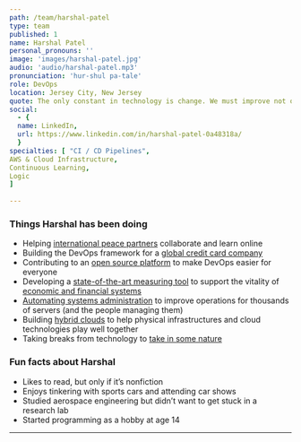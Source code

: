 ```yaml
---
path: /team/harshal-patel
type: team
published: 1
name: Harshal Patel
personal_pronouns: ''
image: 'images/harshal-patel.jpg'
audio: 'audio/harshal-patel.mp3'
pronunciation: 'hur-shul pa-tale'
role: DevOps
location: Jersey City, New Jersey
quote: The only constant in technology is change. We must improve not only the evolving technologies but also our skills and abilities to remain effective.
social: 
  - {
  name: LinkedIn,
  url: https://www.linkedin.com/in/harshal-patel-0a48318a/
  }
specialties: [ "CI / CD Pipelines",
AWS & Cloud Infrastructure,
Continuous Learning,
Logic
]
  
---
```


### Things Harshal has been doing
* Helping [international peace partners](https://civicactions.com/case-study/globalnet) collaborate and learn online
* Building the DevOps framework for a [global credit card company](https://www.americanexpress.com/)
* Contributing to an [open source platform](http://accenture.com/us-en/blogs/blogs-open-sourcing-accenture-devops-platform) to make DevOps easier for everyone
* Developing a [state-of-the-art measuring tool](https://www.frbsf.org/economic-research/files/wp2017-01.pdf) to support the vitality of [economic and financial systems](https://www.newyorkfed.org/aboutthefed/whatwedo.html)
* [Automating systems administration](https://www.connectwise.com/labtech-now-connectwise-automate) to improve operations for thousands of servers (and the people managing them)
* Building [hybrid clouds](https://www.rbccm.com/en/expertise/electronic-trading.page) to help physical infrastructures and cloud technologies play well together
* Taking breaks from technology to [take in some nature](https://parks.ny.gov/regions/finger-lakes/default.aspx)

### Fun facts about Harshal
* Likes to read, but only if it’s nonfiction
* Enjoys tinkering with sports cars and attending car shows
* Studied aerospace engineering but didn’t want to get stuck in a research lab
* Started programming as a hobby at age 14

-----------------------------------
